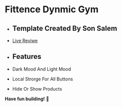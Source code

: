 # Fittence Dynmic Gym

- ## Template Created By Son Salem
- [Live Reviwe](https://raw.githack.com/sonsalem/Dynmic-Gym/master/index.html)

- ## Features
- Dark Mood And Light Mood
- Local Strorge For All Buttons
- Hide Or Show Products

**Have fun building!** 🚀
